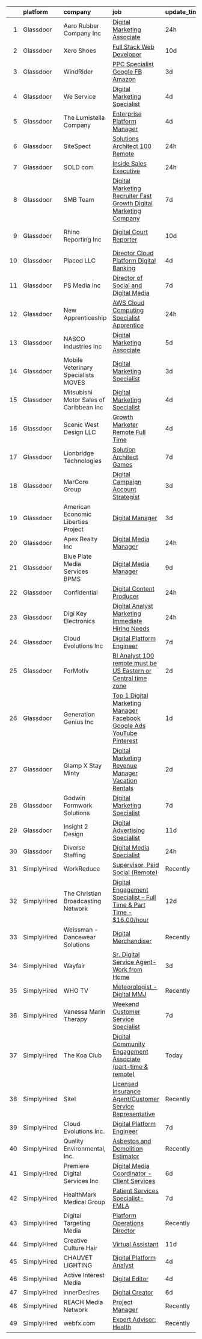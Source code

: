

|    | platform    | company                                  | job                                                                                                                                                                                                                                                                                                                                                                                                                                                                                                                                                                                                                                                                                                                                                                                                                                                                                                                                                                                                                                                                                                                                                 | update_time   | location              |
|---:|:------------|:-----------------------------------------|:----------------------------------------------------------------------------------------------------------------------------------------------------------------------------------------------------------------------------------------------------------------------------------------------------------------------------------------------------------------------------------------------------------------------------------------------------------------------------------------------------------------------------------------------------------------------------------------------------------------------------------------------------------------------------------------------------------------------------------------------------------------------------------------------------------------------------------------------------------------------------------------------------------------------------------------------------------------------------------------------------------------------------------------------------------------------------------------------------------------------------------------------------|:--------------|:----------------------|
|  1 | Glassdoor   | Aero Rubber Company  Inc                 | [Digital Marketing Associate](https://www.glassdoor.com/partner/jobListing.htm?pos=124&ao=1110586&s=58&guid=000001825d54013da5abfd310f23743c&src=GD_JOB_AD&t=SR&vt=w&ea=1&cs=1_568bf1da&cb=1659423163475&jobListingId=1008044991575&cpc=973E6D846143997F&jrtk=3-0-1g9el80d12inl001-1g9el80deihmm800-4ba32ce27ee73ee7--6NYlbfkN0D5EoDI19pzLD_ZoAvoqM1-O9qeTV9KvYbDAr1-bMzVcVU3ChPawl85nW76nK3l-0c8B3_eY7XJAxYLb8FPdSBZmU5lvVb1mqI69qNB3OgHq1LC-pNYWYkFlqT6_SqyOKoDJkWq4DwQbS-IGgN7XzruJXssRcwb_INDVCX7Zv2w0fO8fhTW3dnpV4ZbUlpFvff6ZoAH7ds3Euq8bh8c9FQK5PWqwuMJ8eVfiC_k-3LefiGchgmfA6UXaH6-fNlQmxLp1VXoAXJscutxjMOg-9JDJeTXOaZgkOyoCeIEdAzTNtooq724cQS1yjLsqp3np1uonNQO72pdl_q_Bz6gzSiZY1L-1J08nyh5154KZKRQvWR9Y7L2k9-eIyspkQ0Crq-pDeZoHt8jhYzGV_CZmxlVo36t5kij7cr1QMfXq5MCBMvgJqWWgqaX_DyT8mZOydAqmd-jzRi6tEadjngYUAG32GmUaWyOtWfo6OKEvPYmoyBRICdwx36m-1z8QLdMg1L1uShX4ckmlg%3D%3D)                                                                                                                                                                                                                                                                  | 24h           | Tinley Park, IL       |
|  2 | Glassdoor   | Xero Shoes                               | [Full Stack Web Developer](https://www.glassdoor.com/partner/jobListing.htm?pos=120&ao=1110586&s=58&guid=000001825d54013da5abfd310f23743c&src=GD_JOB_AD&t=SR&vt=w&ea=1&cs=1_4be511d3&cb=1659423163475&jobListingId=1008022604455&cpc=BE35796875A68D35&jrtk=3-0-1g9el80d12inl001-1g9el80deihmm800-ddfaa7a51ee92c7f--6NYlbfkN0DzynapvrCObED1EqteACv0p0CMWqlGToqUPIkEagEWSFOOhA8ijsHyNYU-7___fpSidQTFGqLyEIvZxCKr0T1-RdezIGPN2UevxCW8Wkeb-zGVmmdBt0u8iQODsGX5-xHklWsA2imxEzBdAPW-lOMr5TCSdmdu1CUFhx22w7IkaDDZ_MyEy8pscZ_bsE8vgS13kXpQHPAxBsNTt1QpfN__7GIVT1x4c2n1X8gWhC8z1FWm_eRcj5ednVYpEn39scLyUD1mPP-AEw-UJuAR6gAYCCNudMskysKS9FGnZweCgn98dgfBT0t8qn2VYTn7LpnqGSv0MawE9WvUMzIiCZT4wAOCFxwrLIuwIBS5VYvMVfu2oESzvQEjH7on0gCgTaCXEqyaMJDK1hL9_FrQzu9D-43VXQsONLUg87FZ7XaiBJUdrDxlCATj-5_H2cLLGuJQ-4AxTK8JjfQR9jEk8-C6obdKhfbcDWfAVmXE67OHzXk3iFWbhQTCmig6A9tLlrscLeAIklbdQA%3D%3D)                                                                                                                                                                                                                                                                     | 10d           | Broomfield, CO        |
|  3 | Glassdoor   | WindRider                                | [PPC Specialist   Google FB Amazon](https://www.glassdoor.com/partner/jobListing.htm?pos=119&ao=1110586&s=58&guid=000001825d54013da5abfd310f23743c&src=GD_JOB_AD&t=SR&vt=w&ea=1&cs=1_9acdcdd8&cb=1659423163475&jobListingId=1008038366948&cpc=9C938E8DE9AD6C02&jrtk=3-0-1g9el80d12inl001-1g9el80deihmm800-6074dead991c9417--6NYlbfkN0AMASwDBjRY0lFg1l5Ip0d5x40jOjwdix74hiiNSmPmUr8BQVrmnouEuY0NRLZ3a6mPpxA6KM9YuKZzdnAXHlH5c-bQbOjsm-8L_RJXPy5o2AVquwnjhLWsAEI_9cusn4Rl7upYrupPMfbeeJKo2GI54L-RZZi64Hr6zjhue65MxjTXBAkMbpweFKoyNF0idQhd13ml2eNtDUR0TQwLESp-8rLUjFFXCUA1RrPF9C52WOkzdUm26CnWixk-ehmivahc1jv_LLKRU6__yEXbDN-hwCl5izlt61SiK6QPhyuVL-P8LmcZGxrP5dotZrK3fAY-iVO8GU1QP1fOraZVx7_pUPiIdXfJmQ-KBuQF0fO3xGrG2WQVfMR8n4cPPOuSFU66AS1DdPpljodgyoA_gNom-NbF21s9wEBmdPLmXC--8Dh8CwaGWsSLHiCLeOw6WDuYKeOXsN4oLg0v66c7J6BXWX2wMcXqBJz46X8RVGnFV5OW5HiEbU2DGEtlY5lW34R4gvmBuaqfPw%3D%3D)                                                                                                                                                                                                                                                            | 3d            | Remote                |
|  4 | Glassdoor   | We Service                               | [Digital Marketing Specialist](https://www.glassdoor.com/partner/jobListing.htm?pos=103&ao=1110586&s=58&guid=000001825d54013da5abfd310f23743c&src=GD_JOB_AD&t=SR&vt=w&ea=1&cs=1_94923278&cb=1659423163472&jobListingId=1008035640518&cpc=095B46874B33126B&jrtk=3-0-1g9el80d12inl001-1g9el80deihmm800-92b7159d274ed9ad--6NYlbfkN0D5EoDI19pzLD_ZoAvoqM1-O9qeTV9KvYbDAr1-bMzVcQf2IFddxPxd00K01X34tyFYS2lgIbVNyySKi5Al05i1WEs_G8_xnrNUo68NBaItL1k62MxXkuxPVuxJUKsnPVqjMeG4GUtGLFg3y7fmybgemXrwgzs4YooVY8RgNaqXe6qrKekj-rtfYu1meCWB-PUliihLHbWuzw1QQUqCTPk3RGfavdoDReJvE1qLkZ3Sv9mndw5veeNSg74Wk6YTBRAckpxhJBThEe5Xu4puwgv_B10_lyBnNWETWTq9l6YeaGoBh9erxtmki5tT3yDu4RT_Om7bZKWkS0GYNhmqbc2vahgt9ilCR00O3pWXWNDtsSbsZ6eDjXDo1ncU_Qp_-p_a9vHgt6TaH_aULxJLkQa7B3wx2pzMxPKy0D4ak5KpjmLsOAPPZ1pwrM7CjPNNrv4zL1vD5ReseacYArZ38fXtuRoLcGYGumfbbLEcIThSaoZuRwJgxQaBkDMercz5Uyi8KekAM6GDUI4YiBQSDlHk)                                                                                                                                                                                                                                                             | 4d            | Bryan, TX             |
|  5 | Glassdoor   | The Lumistella Company                   | [Enterprise Platform Manager](https://www.glassdoor.com/partner/jobListing.htm?pos=106&ao=1110586&s=58&guid=000001825d54013da5abfd310f23743c&src=GD_JOB_AD&t=SR&vt=w&cs=1_b96d8471&cb=1659423163473&jobListingId=1008034887703&cpc=54F93F5C0A7237D4&jrtk=3-0-1g9el80d12inl001-1g9el80deihmm800-d5b5e2f18a61ab01--6NYlbfkN0BEpW92YOG37VTfhljEx-fxCECMB1Dc_czrh-mt84bFxS9gl_eNyb6vfa4frp7vlER88QnualJjIhthYPatkLqE7QrmJZNtCi-ZvtbTH_4XEeTEkOlNUu-wL8Mm1aIND1qRT7z584L3dk2EOA_l9uFhdurmnXfUAa0aVlIfWfOg9MNwS79g1l1TVx3a7QVhCubCGkmnZevxvN9WpMal_U4nAe4ix5_v0jGHyCzlNU1Rf2m-8DzOanL0lENHFpzy3SVbDfT0aD6jan1w-mjXIfe8rnguITkiUrG-Y5MYK9HtWqpOd21CBRJYSifFE1TIxePw3fuPYUubyP5x58jJ45ktZO64-MiKU1PU1_xiyhWY-dwjIfVRWTc3bCU-EkBcmxQzOTsbmdP1NjZh7dSN6h8sTbNGqL4dLRbpFWV4b4H5qJ6umOrYcq3OLw3ZXv0-v0DYXWQ6TcO1Pya3RfScsjuNvRU0sLuDRG9xPnYiiSHrEw%3D%3D)                                                                                                                                                                                                                                                                                                       | 4d            | Atlanta, GA           |
|  6 | Glassdoor   | SiteSpect                                | [Solutions Architect   100  Remote](https://www.glassdoor.com/partner/jobListing.htm?pos=121&ao=1110586&s=58&guid=000001825d54013da5abfd310f23743c&src=GD_JOB_AD&t=SR&vt=w&ea=1&cs=1_11866102&cb=1659423163475&jobListingId=1008045000828&cpc=B05B6D422C45E27E&jrtk=3-0-1g9el80d12inl001-1g9el80deihmm800-d44ab171e15a02b6--6NYlbfkN0DnjheM2zXZFccd3cAReOeNr4nDGeuFqSSEStC16YD9jLCPAWQV8VZqm9EDi2LWLf3aId2HOp9UEZ7k2KWWODmRo1fSSvIj2kl6h_qR0MQ7RIzF-5fYEPBVKoQZ7fZUjxI8NvUYoppUbJLTFOfChktktWAcc6XE5Z7STk-2WyKGj6LvsollHqn2F0181C1bY27J8gExWYRigf-1kjc4gGGkHNFtLfO621MPpqv4xVbk9ep8ZWMcahGs5GA5zHm8j-H29auIibNG8s3hU-r3GnToI6-1tBQovmDcAq9h4XSAVL2fS-oKKhZBLMjyEv67Cbg23abCSHaeogJr3WZFX7e6FFJdfpwG4qOwfpKtT-s8AfQdOWeEl7dNh_5YSFTk7UipNrSz_V2EUx9csD54KD2zdNUpIAO2Cnj9Q7RxXwUVKcnUhWttyGWIL0eib_5v27x8ecybni53DzgWT7FJAJI3nmmuy9lHkY01_qSYFPJBc7ivCe7o4ms-oyjss4Zs7wEigF3biUAtoQ%3D%3D)                                                                                                                                                                                                                                                            | 24h           | Remote                |
|  7 | Glassdoor   | SOLD com                                 | [Inside Sales Executive](https://www.glassdoor.com/partner/jobListing.htm?pos=129&ao=1110586&s=58&guid=000001825d54013da5abfd310f23743c&src=GD_JOB_AD&t=SR&vt=w&ea=1&cs=1_c97b9631&cb=1659423163476&jobListingId=1008045282928&cpc=AE9F6614D4EC1B58&jrtk=3-0-1g9el80d12inl001-1g9el80deihmm800-707586fa7b4f3cac--6NYlbfkN0CbFhaZLVgS7xkJ012KojXywB_G48JxFO9p1yv7X_LEJMVl6h_ZzujTBzu9zfbvRCqeF6rfUymQhXXyrMatJajjcFEHzfOHJdu5zirJrpYecoRIGrxOwko3TGjcNoksGr3IYUOFykjKaNAdrUBG3BnAxTB2Tawa66NUKE3OhdQk98I-FkwMzHI5wtPHwTiS11TlaM8WY0KK-RsULE0UQw4wxHmFAMHoBU0ACuj3hgJKCHGn4wOHvEHF2uclwCHS2DEPveoJraUspX3czMmlvYIN5JviAy2SiKNpadPomxemP5hdw613uH7UEyOFNCSkpvn2im2X5LTEgWkemL1qTlYOgJkhgGwfrtHTmxo14aaBHnekqvuZkhNiWRUBuBRqO3Y2HmnedMyg-wjyYneQNkskd7aHid9Wa_xEEl1fEegrpMvblEXJtB3IOIicTukyodJSZswL4niSjWlAQdswI0ePABsw7dsbKQTL1Gqi6hK8n11OmSHN82lE4r-gnMpSs3EE3cbnAqrKUQ%3D%3D)                                                                                                                                                                                                                                                                       | 24h           | Remote                |
|  8 | Glassdoor   | SMB Team                                 | [Digital Marketing Recruiter  Fast Growth Digital Marketing Company ](https://www.glassdoor.com/partner/jobListing.htm?pos=123&ao=1110586&s=58&guid=000001825d54013da5abfd310f23743c&src=GD_JOB_AD&t=SR&vt=w&cs=1_9fcc4d57&cb=1659423163475&jobListingId=1008027673962&cpc=18C664983486888D&jrtk=3-0-1g9el80d12inl001-1g9el80deihmm800-d1ec748480c84179--6NYlbfkN0AH6AjCUvU6MhsXJQHnSijeKFm71KfAYVz5RnYQ0u41ebBvVzH9dtyFCgTqlewnMUmE2uMniyzsUT3sT53dnFx4slG0zySwnnJ7Ml4AHoffHSH19f52Kgqiib76j994uZRMyz-p5_5xt0SKTMoq7Rn_SJb2diK5QJ9KZMGM7b3-o5MBG4zabr7LIz2aNBbAHvP_SzvCxWqKN6XMs_nXY3R5ZHSfHbGrkfN_ajm3yCVQEEJFuiXu3HVx-rAKGQdDl3W00nXQrsY1Z940AI4J1cuIBSxwkCUp35eG26Mf550KTPvGiqIYaMX19qSOu7ERkX_1AxhkM5ojf4vm7kX0qqW-kxqz45Lki2ED8h0CkF1_DYC3lr2agUKg-VJAZM8unWUso0WtZ9KG1X90mAgTigR2BP5cylojeqLCs_EPcyW38ztx9W55mucOM_OJpB3JPYwmttUAhcrFZG63NpbcgJIfbhLeb8_xCNwA8hlbEnEcA3wiG6iilhDwt8pIIpeo0ftlXsvAz0a6zCesH2jlNAOr)                                                                                                                                                                                                                           | 7d            | Bala Cynwyd, PA       |
|  9 | Glassdoor   | Rhino Reporting Inc                      | [Digital Court Reporter](https://www.glassdoor.com/partner/jobListing.htm?pos=109&ao=1110586&s=58&guid=000001825d54013da5abfd310f23743c&src=GD_JOB_AD&t=SR&vt=w&ea=1&cs=1_11ed065d&cb=1659423163474&jobListingId=1008023521823&cpc=48866614B099111A&jrtk=3-0-1g9el80d12inl001-1g9el80deihmm800-2554d3863223592e--6NYlbfkN0DfhRLDY5E7BVY3xhBTAobuSaZ3WR2SqAJ-w4NHeQGDZxuTLtiUsxSyz3pXiIgv9py0IIloDCI0leEa0xquwEyhovUhqF5oUV4TeUg7kg9OVemTtVCHk4Us9B6Vsh1QJasxECNohBqw8imNKDfjvOPHbQunZsgv9P6fv-3y4SbHWKhbYiIYfcFSF5z4oEvMhnqk2yVjSmTSAe8xBmSIX1y7_SumQKUuTx_ldNKAvJul2K5p_IXJV3iB8O4bS3kFC_xYqBRjK-cwiZPZzpzU1XF7kDhofLJGDA8UZPRJdG2TiT88MB_sAC-E-q-GscikiCOBLkY3GHPbUCK-vT5eFggiaFlqAcDB_fo13QZ2UlMKPhlebqQABJBmqTmhE6YotLJm0_B3IXPmIQMhiFRnV3EKaR7uwHx_pj8L6xDHaBdRtybEiJh68aJs0SI2UMCQT-7JmPrckG8SYceCPGpy0ArO7pcvkFULKUgs1Mf59giIaq8qJOz3jeJqRFmFItbYbwkhFjs2IbUrYQ%3D%3D)                                                                                                                                                                                                                                                                       | 10d           | Fort Lauderdale, FL   |
| 10 | Glassdoor   | Placed  LLC                              | [Director  Cloud Platform Digital Banking](https://www.glassdoor.com/partner/jobListing.htm?pos=101&ao=1110586&s=58&guid=000001825d54013da5abfd310f23743c&src=GD_JOB_AD&t=SR&vt=w&ea=1&cs=1_b5624972&cb=1659423163472&jobListingId=1008035634085&cpc=04030D222FE2186B&jrtk=3-0-1g9el80d12inl001-1g9el80deihmm800-3da1976220f6354f--6NYlbfkN0BEoqpT9FTQznWBUBmk8Q64WqLEoK5VVepNBML1mEB3rJL4R9fPFDW--9bfnUCDuAAM2RYmRhyWhGCpvTSsnxELWeWVT3vAwHs0bxGT4NtXr1q1zvKoFlsId5pKFDPtwoIucQjCSDDqcalN-AJKLmf8ukoJAXbnhtR0Lhym9BMrgL-eUZFKONbi2DAQSvuONUnI9RmU4gR0fNawwiRw33Q3us8JUl0qe93AEUGCU8HZUHp-9C88MiYm80ALW0bCdS_mL67LkMCpgpFoY-G8_1Qcu8hkV71sTiO6JDhrvgfX6NF_sXSeGZhI1yEpM32P6irwEe1HYsCXeyqUzH9ibHnl4c3--HOs82QbdFnPSJvQLafdwVmqGSUU-5CmjgSuysQho-HQmvznW3pblgP5OQa8tKB2p75VGnxriJv-llTap23_A3MOLfXPdvH2nMHTbJ0FkOjECLpgD_XzQSJ-t71yi1KKNi_tJyaS7Q1sK6McfwRglX_BHzJcHtlOcGB72nSnQ6ZXG3dbHpiZqBzzCgXU)                                                                                                                                                                                                                                                 | 4d            | Denver, CO            |
| 11 | Glassdoor   | PS Media  Inc                            | [Director of Social and Digital Media](https://www.glassdoor.com/partner/jobListing.htm?pos=108&ao=1110586&s=58&guid=000001825d54013da5abfd310f23743c&src=GD_JOB_AD&t=SR&vt=w&ea=1&cs=1_917e279c&cb=1659423163474&jobListingId=1008028256242&cpc=619322B613A5457C&jrtk=3-0-1g9el80d12inl001-1g9el80deihmm800-e17f7b785ac32d08--6NYlbfkN0ACTeRvGRFS6hadW-07x_K1RnsIE8OdH4tufuZ5eRAiXjEXEFX9SmNefsTyKbgutAkXWL89rjnNbUwPxhOa9b8KW7_Y9xCvstBKisL7XpDtQMbNRblXeoi_fJjmSXi3JLn2hqKhj4PPQmK-ZthciH0MB1nWW3ORHgyDLl4FxIphO2NmsCPjWGvDY1zSSgbCxZisnru9MqvfENZdkgDmB56ZdqE-CNPEambnFFpfVVMjcO1gwSnB5KQu6MpzUcAfUPXP1KPZodNEn4tH0EgBWD4IFYNq2mWtY2DlntU9wDEOsNJRGO9zcL9wYvD1zWeeGTjhMTYbL7h45wOon1k8Au_p8AC0ox7GXo0ZH9ncsjZEb9fMSCZpchP-ICU0Y2-EZcbfKizZ2UA8D-t72VSqTpt-2x8_KwMxWw3MOl1u0dXgyguCwSl4X3LUpaSQ3sZEmgkSByyOXSiwbmo8ZZeYxA0TIuEfULMH_ho7r31AaCjUH_FRbqy1M321ZcQabdwfHq27Y3fRZEIfusFlVE32xaHV)                                                                                                                                                                                                                                                     | 7d            | Kennewick, WA         |
| 12 | Glassdoor   | New Apprenticeship                       | [AWS Cloud Computing Specialist    Apprentice](https://www.glassdoor.com/partner/jobListing.htm?pos=107&ao=1110586&s=58&guid=000001825d54013da5abfd310f23743c&src=GD_JOB_AD&t=SR&vt=w&cs=1_ca3b49a9&cb=1659423163473&jobListingId=1008044962579&cpc=A7B4A44948C4CC92&jrtk=3-0-1g9el80d12inl001-1g9el80deihmm800-aee64de7face3282--6NYlbfkN0DTBj4QuFnqhUtF9Z2VxXbtwG9o9MshGMGKhqGuRanbG3VkiVnVECDdzm4n0zlpB0lKPkNVANmoSHra4Kp9ohLEEmfuI09tZr7PnHNFMC_9slwMJaD8EVmP50x2_z0Z-o2ZsjKg3kJYjxG2zcOIkUM1lwhD-QaopxX8iq9SLpx1mxO9VaRnCbuYtAguKgso1Pvu91NTfCrFjZaBXl3a5v_ky1HJ9Liq2A7YZF7tRWqFcMUKkyJf48AlDtI64EsBCXJM7Zwuefqp42hBOhLFyJKMOgF2Oqj2c1HhPQ_vsDHi0F1v0ADSPkagHlRC8fdJhK5gYYxmVSYc9Rha61opSxxkwHE4VlUxIHQbgAOReg14RBpRKS24WmAcHAAelketK8nDLnnqwZbE4LRGSkn2Vy5PsZOg-NB1mpE4vTGiEoNq1NiolqsX3OUBuHIrBjF5QIWAWoeTx0GEwpyqLu3E1jdUPWJ9E0P7YbI%3D)                                                                                                                                                                                                                                                                                                    | 24h           | Richardson, TX        |
| 13 | Glassdoor   | NASCO Industries  Inc                    | [Digital Marketing Associate](https://www.glassdoor.com/partner/jobListing.htm?pos=105&ao=1110586&s=58&guid=000001825d54013da5abfd310f23743c&src=GD_JOB_AD&t=SR&vt=w&ea=1&cs=1_addbe393&cb=1659423163473&jobListingId=1008033129714&cpc=DC9BC4DEE5BC1459&jrtk=3-0-1g9el80d12inl001-1g9el80deihmm800-e48631d417a1f23e--6NYlbfkN0CB1tmP7rfbaHtYFmPjg1Xv8BJr6DUbyz0HQmM4H563AlwRaaZ8jklwpqKu_n6Y0BrGOH34eHo5tzaR0NumTm5yXKw0s7m3g5JxWoLuXWvLtQZuTGA5ft2eP77uvA1-68H627_f1Vp2KORLjODyRqkm71p2dgp77R8esNbqWZizpzKvNa1MYrc5Zg625UH3_lfIsn9t7yy5G30IddGUAb4eNKneewPjCKn8w9MRzKhb89GX2clVyCP3nfQZMFRsyGJ5jQmPkmXJk-Bao2QwUV1l8OTkP1lM2ymVT5LvKU7FoShc3uSvJ0HQM1ihoAXYWIuuqK329HUJreBvpt1s592QC6gOFAj9hKeVWj_d7aA8AJUfTsQAiKtok5PDD6fMuwBLdi8TBVfbuFE3RuZbbCKSKtQhWEemSwFjls4lnWSZhWp1LoaWylAVxxFiLftE9TRgT-096322WiwmCUiZCQXKNzgYz80GzFHQdB6NoBhTUUvJbZ5LxAknQXWGoZAclU6yVXhXrX3JwA%3D%3D)                                                                                                                                                                                                                                                                  | 5d            | Greenwood, IN         |
| 14 | Glassdoor   | Mobile Veterinary Specialists  MOVES     | [Digital Marketing Specialist](https://www.glassdoor.com/partner/jobListing.htm?pos=130&ao=1110586&s=58&guid=000001825d54013da5abfd310f23743c&src=GD_JOB_AD&t=SR&vt=w&ea=1&cs=1_f87dae81&cb=1659423163476&jobListingId=1008037852651&cpc=FDA93C03AE7AED37&jrtk=3-0-1g9el80d12inl001-1g9el80deihmm800-3acb6bc289f10270--6NYlbfkN0ACu_hgM4mYOpGjE6TXudS1eLEYdlotK5aSiNrSIRlNjrOhnyvEHI4w-NnrcqtElvEvhnnzw3N1-t2InNVpzpkvFJzKed_1tv7EALQECf6SQTavzkGF-_3jvECPJfMoCIAkNvDoyUFltAZAFt0r9M6j3O5sTnIr09QZhpRvDrZqG6BQGbpFMf2AgNTVWWzrgDWfqa1w0JX3dxzWqe61DItXdpaayb1wyIVwBhgp_uMkgtIwhokmPB6QhOd-frWCNZgRvBlLt7lw2HoW9nsLQhlaM1Gz2hyb_vwsArjwt5l9uENKF8go7ASu7sA7LLDWSlo_jwKXBnxXWCwQ-yHNB34ZpUpNbdN2bIqUbO6cBu6SJ1NvV0PoGbsd75_rLQsaWj-Q3lh2QZjLDVYgUlBkrAeggGFagemvlfpdzRmDiKcmPr0Vejh0s6zWsFUNJ_qvS-73rhKc70sDSro4AUfRQl7Nc4Iwel5HsgqYc1Ac3DV-NwdKPGRqpW-TtlMNHgU1NZO_0OJ1XnLY-Q%3D%3D)                                                                                                                                                                                                                                                                 | 3d            | Remote                |
| 15 | Glassdoor   | Mitsubishi Motor Sales of Caribbean  Inc | [Digital Marketing Specialist](https://www.glassdoor.com/partner/jobListing.htm?pos=118&ao=1110586&s=58&guid=000001825d54013da5abfd310f23743c&src=GD_JOB_AD&t=SR&vt=w&ea=1&cs=1_aacd30f3&cb=1659423163475&jobListingId=1008035931180&cpc=71532419B2302243&jrtk=3-0-1g9el80d12inl001-1g9el80deihmm800-61ba0427ee6beeca--6NYlbfkN0A2kSKvVezzcKV5DDXdGxbkdGryPIlqMvY0skMx9VbryXMJX_u37DPaXjrWLcPAnIC0O0P1jqNUwip9jWG61ErmMY3S7wC1rKO8D2prxuWA8sCF8G_ZxHL4G9ZT7WFbecIVMiXeX0G9s-C3F7rUcvEdZ5bqJDikVpwcwQGqVmodVUXuKoJXSnOU7lKKr2bVt6VaUh9jaMrpOkq_HpaHF0RcthCCAc8tAQkur-6veXrH2d-I3cMvRD-D6OW3oRsSC61OhJ9fSaFTl6e6ixp-Lm7F__ATYwGpSwXuOHLVOu0jJx2OS2I5KbAj7HouwcjaBhaJQUOuoXWxenaj4MziMTi2mlKu5N4votE3eN-Eh-EoaPPq3Fwl4upbcWWyAsnhnOPc2bCNcS1E4fVWAAEHmlhy7t8FM7QGGvLSsWa7FNDccMaI_jjEqQFoQr1OFP4QhZbNEfrrx2ke45kk5SDLRDiIBP0G17ZsXJ_I4ZC6Bn20avYj6p06kw5AqLwwIahU-AZ_kOWVHk7amQ%3D%3D)                                                                                                                                                                                                                                                                 | 4d            | United States         |
| 16 | Glassdoor   | Scenic West Design  LLC                  | [Growth Marketer  Remote  Full Time ](https://www.glassdoor.com/partner/jobListing.htm?pos=114&ao=1110586&s=58&guid=000001825d54013da5abfd310f23743c&src=GD_JOB_AD&t=SR&vt=w&ea=1&cs=1_a68939f6&cb=1659423163474&jobListingId=1008036877568&cpc=151E51E148764572&jrtk=3-0-1g9el80d12inl001-1g9el80deihmm800-d9d406b97603b3a2--6NYlbfkN0Di20U8kyODQb6-AO2Vji-gz3AZLHnbpBo966FLagvruq3rFILu0QvDlszIcgpds3NOInm3-kA4gswhIqx22_AjaRGXM-VBRkqw_lzAtJfbkPhECpL56Lq4TvWPenPN3729joDKli6SS3fyd3mZkMkzkZWs4jBAxjN00rIrromwuLHpmDNsMMj6oLasCadzHsa3WXtD6kwV8URuJXUvwjBF4mu5NE5ZEJLlZKoqMx_29bmXCqQwFif-qSPyLPut-ySD9fTJfKQSWmg68qoQ7maldXn-tALiGKj2el7dAj2Y1NB6JGHau9fgqDEqCnVAExslQ2qteJTX-lbdRL-SoLCdlTSlw1hFuGBvXWVvsmZE18mjjawYtBKljjzK_YSgc7WyT1OcW8MKtZTBHXvdP2i5EKY3r-Su_IH2CWsS35D7tGpeM7p8D6zf4cfjYWpVgydNx_lTEzrWR0smo_kuCs06Q9DO2a82Amw%3D)                                                                                                                                                                                                                                                                                                        | 4d            | Remote                |
| 17 | Glassdoor   | Lionbridge Technologies                  | [Solution Architect   Games](https://www.glassdoor.com/partner/jobListing.htm?pos=127&ao=1110586&s=58&guid=000001825d54013da5abfd310f23743c&src=GD_JOB_AD&t=SR&vt=w&ea=1&cs=1_3289624b&cb=1659423163475&jobListingId=1008028402552&cpc=3F4BEC3597F56A5D&jrtk=3-0-1g9el80d12inl001-1g9el80deihmm800-75ef70ea27e10045--6NYlbfkN0DPyi4cqsWzyEK3ptHxiuBYP310oDsDYCcC0Gon0SXw4bJgOcGIPn0k-ivrGf_Q30Lf63sEI0FDd4dAVGfXAfVgG17SuyBaa3T5eJfmGDOqWFBduXgMilDABg_hjosv8wpzC4RFyXGTcDFugLxRQkSlStF34hZjQJuQfrFLhzvoauLpbSw9sy2tHvrOQaMmOighwqHbGP_Z_fzoDeUi9RV0l9ymLWw0dLNbnUVpxeHna_vbQv_Lxb3nLOiiooOiiPXKPxojH2HDm6POUYZ7M_r4WZHW6ulOoTMEXu7vRBo2-JNUZDNGrOV0uu6R7c01lPMplVaT61t7acvhhqQK9DWHf7vRgoUS0aoB7JOgGXmgPxG14EKeecZdBwr9TiiDZaLkGiEcFOMi84LvN1cC4t0LfoEoCwlzZE9VJYfJAtq_7oW2LfmfvI8O5ZJkW-f8wJ7t6Cn8XoOqLhh2_cuhyVtR8PA4TbWO8Dz20QGXg_udZ74FXC2FdAjYKi55aIMJs6cE6Wp-RDxpm-KFPPj4ucoh)                                                                                                                                                                                                                                                               | 7d            | Remote                |
| 18 | Glassdoor   | MarCore Group                            | [Digital Campaign Account Strategist](https://www.glassdoor.com/partner/jobListing.htm?pos=117&ao=1110586&s=58&guid=000001825d54013da5abfd310f23743c&src=GD_JOB_AD&t=SR&vt=w&ea=1&cs=1_ca10f1d6&cb=1659423163475&jobListingId=1008038512433&cpc=235F38378B0CF412&jrtk=3-0-1g9el80d12inl001-1g9el80deihmm800-5fce4533f4fcd3ee--6NYlbfkN0DZZww-p_mr8GWlqIRBY21Wjl_Fk3kglyx5_HcxykVqwaDFSJjVlUl4WRSe_BqZZNF4Eno0IvAFRAMBWXTLcPIx1hh5PVF1AdxdexZ5R2LT7ZLbpDuZKS--Y2S3ucreUPnpo2txKoIVXJXDKSSQLIiTpvEHrFD3Ir-GzeStwqaMNfkRoIpq-eWtg79cZYgXwLgdxHkmLVYO2veH__qiJnpppaSJMHN8TUQCGD1WmMKF0nLFsxojDWTqr5i9Rla80hdZ6dBMqzusfxRfZOgBM56j0kI5YzKTmSdgJgd8GoJIU_wlqLKWfqCUh-XlcwcsSnMj2GglKMJacE0FicIZ1i1AB_dStVTvbJllM8gA8ZTz-kUSfA8FN8jq5XHk_d3ZAcLZpVSaSPzkP9-lz0KJvSx-2aEhGINbaPFfnfcGvgAePMSZYuZYa1MlTiYRC_iJK2gwxfNj_8YFSZXKyT3kagiNr6UNJzLEXB8wxlgkoqX0WW0JiCLD6trHKA5KdmI9PN6x5YP_dkxbp-yo8rNWPwfM)                                                                                                                                                                                                                                                      | 3d            | South Jordan, UT      |
| 19 | Glassdoor   | American Economic Liberties Project      | [Digital Manager](https://www.glassdoor.com/partner/jobListing.htm?pos=122&ao=1110586&s=58&guid=000001825d54013da5abfd310f23743c&src=GD_JOB_AD&t=SR&vt=w&ea=1&cs=1_b8746b0b&cb=1659423163475&jobListingId=1008038244168&cpc=F2E91DB1AE7076E1&jrtk=3-0-1g9el80d12inl001-1g9el80deihmm800-2b0df7af39879aa4--6NYlbfkN0DeXU0vMxLyKhfauY-dgUBa_3v1DHLtGGo4EP_Dl8CiY4B4Rt2ikj4e2qZMbpn8A1L_O81SdcJDGnsJtc7MY2sW8crdSMdICkjMl0DaB31p88wC4r6oYhkWQqMzhBQ6FyyCGTgmDF1uH2iXBseihEwMWwvoxGlkyKlvt2RFUVIDjasKONAwNGcMeL48okBzPnRrOAhsstpqg-u2tks0tx-PetyiB9rdonn8aj1i_flSqESmS_WT6yfBvl3siJ0QwG0B9TnXEDI5nOqwlXxZBX4FmUhc16aGtTECLvXFL0zMIlZyaeKFRf_TtOZOOr8s0AqrFPkLZDOWE0eoFvWd9ECLS6p3_rBLWcXg2LgMfojnfLR1G-6tAtXDIzjwFm7tQs2uKxeekqZXVQ3gaiCoEx1YLfslLLB1MBqkhvLxZ-bjTqZvIu1KaDBHMxXm4Yv-6eEtQdA5RhuELEwCieQHOe9NgqjzzjveMUgCGGISWCNE1FyTaX_QAyd4DxSlnmDZenQ%3D)                                                                                                                                                                                                                                                                                            | 3d            | Washington, DC        |
| 20 | Glassdoor   | Apex Realty Inc                          | [Digital Media Manager](https://www.glassdoor.com/partner/jobListing.htm?pos=128&ao=1110586&s=58&guid=000001825d54013da5abfd310f23743c&src=GD_JOB_AD&t=SR&vt=w&ea=1&cs=1_e0f1f8ed&cb=1659423163476&jobListingId=1008045574093&cpc=5C70DC7FEE0D01B1&jrtk=3-0-1g9el80d12inl001-1g9el80deihmm800-39ef7fbf99ee8e73--6NYlbfkN0DdNONLqhA8z6QrX6vw37qu8cGScUjPKwqVQr3YAsb4-0eBp-RYgg9w0l3TJ-HGlQTcpptn5f-e0AdOO7pCylHrE3nL5cK0t4851hCsiBawzOc83YLlTg7rOZxotnIODMCFVUhjHeAL0-xsBkIlW72bXb5fazcTyRtsPKNCKn8ByoDpIiiaELxLw_iZKShuNS6qmkkkcrqoZSFL0i7_7wji0WX57dEUGKL08NG_iRkFLWeSRNK2Ux8sMuPqeu21EDdlQrUnBUJ9Y8ZBb8m5S9XdYe4MCPnAX7RpTiWFCh8wUQv_VdlePusYEX_vf0Ivz26LQ_14_vJwEwqeBE0Cf3UbtFVomzHJZdoJYELsSQR0LKVANPwtQ7Q0JyUHOjgxEBLMbXsi4QAJ65WnAkCnTFvEVa1_qjXsuqnIz_VvreJI1fMnPW1eu9wr4trNDf3ji1cIly_39sbvDUv6r6oPvMApVFu_YNLUmKAfk9a-AQXVGsPOK5PpBa7n3jNtT4J9lqPsazkl5uQgVQ%3D%3D)                                                                                                                                                                                                                                                                        | 24h           | Los Angeles, CA       |
| 21 | Glassdoor   | Blue Plate Media Services  BPMS          | [Digital Media Manager](https://www.glassdoor.com/partner/jobListing.htm?pos=116&ao=1110586&s=58&guid=000001825d54013da5abfd310f23743c&src=GD_JOB_AD&t=SR&vt=w&ea=1&cs=1_bc5071b3&cb=1659423163475&jobListingId=1008024436590&cpc=A6F0E0205751D875&jrtk=3-0-1g9el80d12inl001-1g9el80deihmm800-d2459200e6655484--6NYlbfkN0C2ruSLbldHgJRxGqX58M4ekFWuaOJ1Xy3nZgzYPyc2K5DCdI3untnDbrz2uL4gaoeA0Yawm-oCQsxoedL1oFfvL2djdgosjw_397LrZfhP0rPvvUQxDrFA2rgaaSeIy9wlNaF0PGtIysWaIByGH4uep15o6l3V3SqdJMNvahZSCdfPZBFtcMeg2p3NK5naD7hx49H4AWvqGZF8VujQpTxrotXOxonj0ugVLFwtIKAGR0_UYxz_BolJQKFuPFLOlUdRP9zBFLzyRlir_GFKOCCnhuTONOMRkuNzUGrTfawYyUzun7LJdAT7swvrVFjlsgANGGlbMuG0CzoTOQcCz7QZeKAg0YSYYuydj7tTjU-KlI6G9MC_eVsGD6lTKOcWRtwmtyQJBbJItORt5VURoi_JcLWvtQbNCm-Sf3Wi_BPqxOyHnSmA8ZeOqGInglrAUAd8udV0mHaX-g91_UaxYQfqbWpRhdXEQn3wJZSwJMo7KBufS7ep6n0Qsg848QYFjsDCobmh5jsHnA%3D%3D)                                                                                                                                                                                                                                                                        | 9d            | Summit, NJ            |
| 22 | Glassdoor   | Confidential                             | [Digital Content Producer](https://www.glassdoor.com/partner/jobListing.htm?pos=113&ao=1110586&s=58&guid=000001825d54013da5abfd310f23743c&src=GD_JOB_AD&t=SR&vt=w&ea=1&cs=1_beabbb4f&cb=1659423163474&jobListingId=1008044780695&cpc=70E6D4E49C80165A&jrtk=3-0-1g9el80d12inl001-1g9el80deihmm800-ce5d424059950d61--6NYlbfkN0CvahHJL5dpwIe5nlYo2UZJB8CTXAEl9vJAxrd3EfdRQT10g9_Y3W9_jZil4koMFaVUxT4zXsxc9bOk67iRWZplQHGmB7TYUos_-SyRlNnNBvWHMg9pZSlv_qhGYr6uPsAQqcVyRKh7dOQhxKlN9CI24T_ayxYvcw3Fw8g-ph6Pil7JP0BsRIrMy4l0RFNTyFNL_E_x5x4_XxkHO3jE8WcsAijZnNYWKKKulwZ3c541JZw67aGfvXLG3GjV2FyJXTuFU3vU7EysEixbrz9_PSTjvhh6GWCrq28FinK1mw50MbffJy3vL-dtTmKdNMKmkgkK7gxDe8-1BIO7wH313vuvfp5PYFsV-SE-9XKirSMO1vFJvVUABxWUTk8FB47lLdd7eTVEVNtinjcG_SIk0qprzFENDUZbJ9tUeJrRqIm6HkY-vh8PRQHDc5ObZvmWEFwYmT4EDJvP1LSO2pXWOWkl4MsOkSXCevTZOj8Bko5kvfHFLXZYTteKtvgtJ1UlrSQDCTu340xu_A%3D%3D)                                                                                                                                                                                                                                                                     | 24h           | San Diego, CA         |
| 23 | Glassdoor   | Digi Key Electronics                     | [Digital Analyst  Marketing  Immediate Hiring Needs   ](https://www.glassdoor.com/partner/jobListing.htm?pos=112&ao=1110586&s=58&guid=000001825d54013da5abfd310f23743c&src=GD_JOB_AD&t=SR&vt=w&ea=1&cs=1_46f709e7&cb=1659423163474&jobListingId=1008044522802&cpc=AF8BC9077DDDE68D&jrtk=3-0-1g9el80d12inl001-1g9el80deihmm800-83d57134a2c033f0--6NYlbfkN0BJpnvw1GKuyrrTf8OIfrxmbDPUBu7Xrr-lxUbNDzb_pGnMIEWiAd7hFW-ST0IYNAjHsRP8gqdqCP8z9IKFX6_zpSwKvk3Y8LjhWRobYU1M9ceRwoPMPZ3TLKlqnIJ7SiDQoEwXkwx82uEoho4SkZI7MWWTO4JARXunk38qwUEjIOtvC8JIR7rIJ6GFLv1sARvnSTE4jNviRrWn5EC1rvCGsrqp-vxwhzANEtA3M6tFoJHcNWQWnNjjTL8tQuUj9wG4i_XSKEPKLlw41kipYx9fI1P34eFd9IfnGrULZBthPUdk8GQpVWlj3ve0-z9GMlyJfvyhO5bDHGlKh0AgfTmGMmBk-bj25jm-htwqR0jQ43hZiCfOOdqxnKk1yPSM1dAAZvkToMNoIdzJta1Fr-4YmFxkGIZKIoCKRsZ2RdV42UYlbiALd1cKbm_YucCjBKhaeXyscp2449ujQ3Dg5_oVmJeU1gAcFM9yDo3TOc3gaJ1BUDSNoiXXvHIl5KbJOV3VXfWMzsIsrw%3D%3D)                                                                                                                                                                                                                                        | 24h           | Minneapolis, MN       |
| 24 | Glassdoor   | Cloud Evolutions Inc                     | [Digital Platform Engineer](https://www.glassdoor.com/partner/jobListing.htm?pos=102&ao=1110586&s=58&guid=000001825d54013da5abfd310f23743c&src=GD_JOB_AD&t=SR&vt=w&ea=1&cs=1_7969547c&cb=1659423163472&jobListingId=1008028054682&cpc=B05B6D422C45E27E&jrtk=3-0-1g9el80d12inl001-1g9el80deihmm800-fffd6d38c3ff9df3--6NYlbfkN0Cd5ZvLdai7cR0fypH5_WiGezUQesq24dbKuF0ly35ya7YYQMwgvinBh7kEBX9G034XBimEZbaOl0DpQiJJtC2Lg9hqP1oU3YrqKtEkLqrZ_bTmhXup_64q9ByzvMoBwtvtomZA9J4V5_dWwbAoL59epI5ys8-H3cXWkq0UiRacScMw9_DClXOO6qff6kEaCKhkXBt6ehVDh2Qgp8XjmJ213ki2Zt1Wt-UG6wtd6ZJVGsWNx63Wihcl4jxVSLcNqzkyIn7S422iULk4YRMlJk4NJt_LAYTg3R2JZx7IazZBSVhSp5czhFWSzsQWN8uQ-JvEHBykLPbtMqkRC-1q8yiEtvahMtkBwJkup8YRkOyyW34MudIqDIu8nIzvTsTymA58E84Xrmn2o22eOMcjz3LW9jvJfsTA0y5EWbSV3uDliCgDE1sDLkvGFM99BYhOaZfgR3gQA8YnlsTgIGgzpEN-Z9a8zWUg0VC40VxhL3gxOTmKHkJF4hj0IyKZFtL08HuF8iJEVtAf1w%3D%3D)                                                                                                                                                                                                                                                                    | 7d            | Remote                |
| 25 | Glassdoor   | ForMotiv                                 | [BI Analyst  100  remote  must be US Eastern or Central time zone ](https://www.glassdoor.com/partner/jobListing.htm?pos=126&ao=1110586&s=58&guid=000001825d54013da5abfd310f23743c&src=GD_JOB_AD&t=SR&vt=w&ea=1&cs=1_5c13174e&cb=1659423163475&jobListingId=1008039451989&cpc=973E6D846143997F&jrtk=3-0-1g9el80d12inl001-1g9el80deihmm800-b7e1203a211513ab--6NYlbfkN0D788tVLZnHYB2JKTLmCXo4PydfvtZKcdbYx6lxKaz3IiSI8Kq6TbbUiQ7mvy-kNhB_0F_wkO-r8EBxu3p8a9i0aIenspaX8LL14-9c7zj9EHCr-4y935EZtmd-hLjzdHvdPfZ1ftAFFCBTceg0VVgGzix1H1-CvTpMrOIg_40QvsQP-bWEZcyxiQVsih6YDFH5OrJ-6oVcaZWATMdnfeiuwLktBFL-4cljxNYjTK7QbWCTIz1jX3kvmSHVQOSBPaE0CgTPdIJE_cWB5KQqA_biTFMO1I-7zT3cSUYOkpoPTFtONanrYnXcVHioNgOBZiwtlSjAxnmjzpXadnm4Bc4df1ipn3xpTdDleU2T-c-iJyDkNYzVPOeFy6_Q-NVG34X02PNh89QlmbchyjRSywvuyuDLJOyM6tArBVgz2WY1zg1D4zxOwGhDScZL9zI1nMZVugXttXiRH16FLWkx1mVW76b3oJmfyNxt6k1Ax2Y2qqoqdBvDXcv7ZBH1v4dm3p-mZK4d8rP8dR5Gq7BSwhlfqNecD_S6KFo9qS7sQhk4bz55RTNqFe6BqAsrfSlZMWQ%3D)                                                                                                                                                                          | 2d            | Remote                |
| 26 | Glassdoor   | Generation Genius  Inc                   | [Top 1  Digital Marketing Manager  Facebook  Google Ads  YouTube  Pinterest](https://www.glassdoor.com/partner/jobListing.htm?pos=110&ao=1110586&s=58&guid=000001825d54013da5abfd310f23743c&src=GD_JOB_AD&t=SR&vt=w&ea=1&cs=1_0fc892b0&cb=1659423163474&jobListingId=1008042748453&cpc=70E6D4E49C80165A&jrtk=3-0-1g9el80d12inl001-1g9el80deihmm800-5e538c4f8617f10a--6NYlbfkN0Cpg5iWXTn3VJh3J_WWAyhEjQfwgi1kvdwhGGZqPsvdNXQW6ixurpnzp5y_Q1YPJgj6qfDLA6wjbVA3GGoBb5RMjxv_sQugT2hYRFFjfFIn2eUFZ3SacK8pkFIORoD3i84szOHtOIu5jYS5-LbatB_X5vYI-_6g1ovl8vqPIVb4olmRPMSpCsbmo-HROCc_ObC2B2KVp67S8UHN5vwesLd44mWnAZTcBBDEcNST6VAlpTS4Y3RRLm_3GvZR6JVs2JhX0zmsEF7pzpwiskJxwALpm11yajSx3eH28DNda_fSUiUELZ7iwKQgsuBuduT_G0f_vw4U45hpzYA1i1pIAszl3Y0NKL8uGUvBABxq7qX-QGOeI2LN37l1WOnDrSNAjMmMaZPUxY-b2QHVEhqsCFsPOK70GRPQD0QXkNUQf7RQ8hknQhqBpfJTnRvo4ZAxDaTqrPyGB4l9IlKImt3OH1BsUYRaMui88g_oB8r1PmC0P782KyE-ZXDy4LNytet7MEfGKz2lB16hng%3D%3D)                                                                                                                                                                                                                   | 1d            | Remote                |
| 27 | Glassdoor   | Glamp X Stay Minty                       | [Digital Marketing   Revenue Manager  Vacation Rentals](https://www.glassdoor.com/partner/jobListing.htm?pos=125&ao=1110586&s=58&guid=000001825d54013da5abfd310f23743c&src=GD_JOB_AD&t=SR&vt=w&ea=1&cs=1_5ece9a8f&cb=1659423163475&jobListingId=1008039689249&cpc=65CC663E25211861&jrtk=3-0-1g9el80d12inl001-1g9el80deihmm800-e0b2a95cfcdbf97c--6NYlbfkN0C46IV_O42U30p-jCmvc9-EWYXXH3kXMf9_b_Di0dGFecqWYfsuzZuhju2_nn7iuq4Utfu7wzqHzvm2m0e014MQqa_MCZmDyjSuGs4r44tCfYlg555AymJx5xpNfNDEX-pKnXmhAoR02Td4yZA4g1cR7GI2eqfnPvJovjXIlsk7jN55qMJQGtovJ-qZmkMgPrChjx8ULJYq3e2QMFN0DRGtAlMJ0ynU2awEDZGmarc33u7f6_jN4ToYzFPiLt75eMefQhQ9TVnanABaMieVIJ9k2vGNUZUl37tuutxdOV189tV3BpV1ObU__EewDcldCiNpTpvFEf-Ks-eRXAWnwle1A3wYi-m6JMD2-0G91wQyVTWDaAefD8RP9g2znyCosxCMhFrWmO4_XcjcJvbtG5WBuD_ba_5f60kIWt8g3L0RUxMQqCeVWZqMZ4LQK3jxJSbXSpkDATAX5cFnmMl-1jZ_HsACUWnxT2aqGJDsKEV_sggzN-y_-j90iP8A6V3s9tk%3D)                                                                                                                                                                                                                                                      | 2d            | Nashville, TN         |
| 28 | Glassdoor   | Godwin Formwork Solutions                | [Digital Marketing Specialist](https://www.glassdoor.com/partner/jobListing.htm?pos=111&ao=1110586&s=58&guid=000001825d54013da5abfd310f23743c&src=GD_JOB_AD&t=SR&vt=w&ea=1&cs=1_843bb933&cb=1659423163474&jobListingId=1008028201046&cpc=D01F56F24F237C35&jrtk=3-0-1g9el80d12inl001-1g9el80deihmm800-799c08a10b376383--6NYlbfkN0C2ruSLbldHgJRxGqX58M4ekFWuaOJ1Xy3nZgzYPyc2K5DCdI3untnDnT8a8i92CsT6O--3z4gh5ycMFhgHqSaR3lWJpuxr4W16Q7xDjPmzpNrZk8Rn-SdOW8VreRpn13rxrCgFEUxPStE8j6Vsv27T5o9cmmpEnCAzz_q_ZmcNKplmk2fxDAHprLc5bwYoBAZT3HCjbUGGsPfv0ryL25NBuxDLD-vmKyWBjZfRpSMLEXbHbYv9K_FcnrrOhWteJd1xokHQL14f2fi15DcFmDGK1H1qa3amIeCwHIkg_KHn0bYH-aoaLMYY5KDVBo6JRC1ll5jkpyPwpnlvWeriHPtGgMZ3388Bm56TfB1olxtWpEvM2q1ncizVNEI_tqEyvauxIkbJ7DdHgVmEzb5wLBmbfEZ8Xv8espJIJAQ4cQ8e1WdRM3SvJD0C9FdXhMbIR5rjlfjfIRiaJjUjJh1ytFxQWpw_Q0WcEYoaxwWfpe0yylV9F0zSaKSYKwreuOK3--80gIvfto2OOFJmnyCmhZac)                                                                                                                                                                                                                                                             | 7d            | Oklahoma City, OK     |
| 29 | Glassdoor   | Insight 2 Design                         | [Digital Advertising Specialist](https://www.glassdoor.com/partner/jobListing.htm?pos=115&ao=1110586&s=58&guid=000001825d54013da5abfd310f23743c&src=GD_JOB_AD&t=SR&vt=w&ea=1&cs=1_c5eb4cb4&cb=1659423163475&jobListingId=1008020095672&cpc=4A43B94DDEA77FFA&jrtk=3-0-1g9el80d12inl001-1g9el80deihmm800-4990c99f0c99d976--6NYlbfkN0BTT1lo8Jwdy_hu5PBsWOg-OgEs4ry3bvHurgSPaoaOHMrQ5kC19dgY-hZYAXZULNWu-sVVhlfaKNqKbor2r0_04ZoZffqI_BioPrPGBa5kDxISq4ZL7o5SfHfVWm1Pw8ZPejn8tw24gqmo9whkdAG47n8ywhMr7wcgPNmuSuu6p-rXa5mJLqyweGvo5vfaaFrouK3_gAbJB8uQIbfXGbfy0JHeyFrpTbwy-pp476keYw2ww-2H3SSjh2hVhrh_pFcQgPmvQTXnXUQ9T284TqRlKpIxGQYCfR-0z2fIKggeNse3509o1EzRFPk9oKQWUTw_0L3ZLK-zTFKUZVzXKkI3uBgWSuncZ_NwH6nGh1bXlqkcpaR_OnH8Y3DJhgVXAfnA9GpmEuldwyNKJMNWK7vf5TsNjrCcyj6nhNUJWNAu5SeDMBw_YN2fQ338FPMlTMdjQSktLkg8ZbwThp3CHi-aQvETY2VU-ujNgoIgaHB1si4mumaAo4iLzvjVAW4X7KmJvPvi0BQQYkIEsoI7n9v1)                                                                                                                                                                                                                                                           | 11d           | Overland Park, KS     |
| 30 | Glassdoor   | Diverse Staffing                         | [Digital Media Specialist](https://www.glassdoor.com/partner/jobListing.htm?pos=104&ao=1110586&s=58&guid=000001825d54013da5abfd310f23743c&src=GD_JOB_AD&t=SR&vt=w&ea=1&cs=1_ee545986&cb=1659423163473&jobListingId=1008043962974&cpc=B27F49C9D64D6F84&jrtk=3-0-1g9el80d12inl001-1g9el80deihmm800-947ec7df50f45144--6NYlbfkN0AQpzGa30bA6NajCXs3X8hltrK6TaHukjwqJqDQlleC0Y10jgdJW7ZX9KkX38xgYFptBj3aDpa7VxPJ2Qgk9r4pe71JeZFHNnWPG_XaA_vvWtOBsK_V3yrsRl9r7gdq5N2RBI4iFpyvDJ1UUQdqZJvFIkhr2BemehCCamiRHxOxzk5wkX7hnQwekb_crd05XxlTtYjh5VC5Jy6m9NDiUH4i9Hv_M4h44SYq7_8WIsmbthq9igQ8nQDXp98IiJMz-vUOCell5nkuEMWKXVO-xMPza081t4tROC8v0bi4k2M3M6zdGq6hGzzZJ2pd3npJ5F-dhPflQBUegq9MW4GKSBZIF5Itv2HbqUliv_GcUogCy1aLzx6IhTv3lkHAIQoyYMCaAP0q2hRNe5UeTdPsljXM5Ut8wzvWqfSjhNgSJOkxaVRKKODPrDyAHfewGrpxF3nm6OiT4uJYw30-e-IiOEFlUVNkpYccEEsiUhcG4rSoNFn1bKz-iO5mTQJqA6VE2EJMaEHja0V6UW5hpA93GlbTlTcdq7jpirEI2VoMIsWIcAmtgog-JQvnMqy5XZyj0Qi9H-0kG6d5fzG5_z1J2VYl2GWsUbCuvT8cqt5-2rL4mbIJcgCvPWAg5D9dMR3zDvR20uH1UvHvpXP7sHFaQHxhWkiiMObtAiYBbYvVZjmalKrk-S5_Os9dt474WyelsmOVuS3_bpsmEe96o40Y8kAI3Iplvdsz2-8tuaHapgV5uoLNxaj741TfuUJkcCjYItgIvu_egSyKKcAZvP8hjHTi) | 24h           | Newark, NJ            |
| 31 | SimplyHired | WorkReduce                               | [Supervisor, Paid Social (Remote)](https://www.simplyhired.com/job/j5L2pT0USxDpQnQpRQ_FBr2WYKUdNK6Ectf1UccGvkoh1U3kgtk4yg?q=digital+platform)                                                                                                                                                                                                                                                                                                                                                                                                                                                                                                                                                                                                                                                                                                                                                                                                                                                                                                                                                                                                       | Recently      | Pittsburgh, PA        |
| 32 | SimplyHired | The Christian Broadcasting Network       | [Digital Engagement Specialist – Full Time & Part Time - $16.00/hour](https://www.simplyhired.com/job/rLD7kEMIef_Gt8hEjkNwWhOT1_G0Hfzvdmz_1F47cWKSxepOk9DliQ?q=digital+platform)                                                                                                                                                                                                                                                                                                                                                                                                                                                                                                                                                                                                                                                                                                                                                                                                                                                                                                                                                                    | 12d           | Remote                |
| 33 | SimplyHired | Weissman - Dancewear Solutions           | [Digital Merchandiser](https://www.simplyhired.com/job/JdgPGdAt4JliBCoLdH4C4jUEjMEc4ODD5RaX3A_EhQeWf5HsoiACsA?q=digital+platform)                                                                                                                                                                                                                                                                                                                                                                                                                                                                                                                                                                                                                                                                                                                                                                                                                                                                                                                                                                                                                   | Recently      | St. Louis, MO         |
| 34 | SimplyHired | Wayfair                                  | [Sr. Digital Service Agent-Work from Home](https://www.simplyhired.com/job/C925SXbWZtOmChmFYlKdjX0QK1ZqDsamvjHqG9v0i84ULDmET7a39w?q=digital+platform)                                                                                                                                                                                                                                                                                                                                                                                                                                                                                                                                                                                                                                                                                                                                                                                                                                                                                                                                                                                               | 3d            | United States         |
| 35 | SimplyHired | WHO TV                                   | [Meteorologist - Digital MMJ](https://www.simplyhired.com/job/ccsURyX1QH-AaY3N0-VqY03H_83108-jj-bSpQD3i2Y6pH2cX0N06g?q=digital+platform)                                                                                                                                                                                                                                                                                                                                                                                                                                                                                                                                                                                                                                                                                                                                                                                                                                                                                                                                                                                                            | Recently      | Des Moines, IA        |
| 36 | SimplyHired | Vanessa Marin Therapy                    | [Weekend Customer Service Specialist](https://www.simplyhired.com/job/CN1eRS5-6AJFRYwNnjkt_U06kkl_wtmVmyTCj1RprPcwsm_4h7PCag?q=digital+platform)                                                                                                                                                                                                                                                                                                                                                                                                                                                                                                                                                                                                                                                                                                                                                                                                                                                                                                                                                                                                    | 7d            | Remote                |
| 37 | SimplyHired | The Koa Club                             | [Digital Community Engagement Associate (part-time & remote)](https://www.simplyhired.com/job/mVCpxMcqfZ_xajyPfnCYZax-zmZh3wTnsfuOx7cCIJA7THR6p-VE1Q?q=digital+platform)                                                                                                                                                                                                                                                                                                                                                                                                                                                                                                                                                                                                                                                                                                                                                                                                                                                                                                                                                                            | Today         | Remote                |
| 38 | SimplyHired | Sitel                                    | [Licensed Insurance Agent/Customer Service Representative](https://www.simplyhired.com/job/jpLogJOd9nvIsYG_O5mmc0MZluNiuK1rZOEj6Llj9wxj7vIA8lpqUQ?q=digital+platform)                                                                                                                                                                                                                                                                                                                                                                                                                                                                                                                                                                                                                                                                                                                                                                                                                                                                                                                                                                               | Recently      | Boise City, OK        |
| 39 | SimplyHired | Cloud Evolutions Inc.                    | [Digital Platform Engineer](https://www.simplyhired.com/job/ED9wk0GSl8QJrwNDDEJqi7xJgV2JPwVSIAMFN37jd2X5Pxi4n8Elow?q=digital+platform)                                                                                                                                                                                                                                                                                                                                                                                                                                                                                                                                                                                                                                                                                                                                                                                                                                                                                                                                                                                                              | 7d            | Remote                |
| 40 | SimplyHired | Quality Environmental, Inc.              | [Asbestos and Demolition Estimator](https://www.simplyhired.com/job/Xp28goQL8bI4DdsTIc2Kjjc6i45Qe6WuKmh6A-Ilm_89lSswagrnUw?q=digital+platform)                                                                                                                                                                                                                                                                                                                                                                                                                                                                                                                                                                                                                                                                                                                                                                                                                                                                                                                                                                                                      | Recently      | Santa Fe Springs, CA  |
| 41 | SimplyHired | Premiere Digital Services Inc            | [Digital Media Coordinator - Client Services](https://www.simplyhired.com/job/ajPS-9omUTpk0vfhvtTpifrJbhm5OOt4LpYb5kR-H6MczwuC0XVQug?q=digital+platform)                                                                                                                                                                                                                                                                                                                                                                                                                                                                                                                                                                                                                                                                                                                                                                                                                                                                                                                                                                                            | 6d            | Stamford, CT          |
| 42 | SimplyHired | HealthMark Medical Group                 | [Patient Services Specialist- FMLA](https://www.simplyhired.com/job/LNVmHJRdYWdI3a4H--L-teNe3kkXTNSVSRdgFUJ3Fx3YHeKiLk1UTw?q=digital+platform)                                                                                                                                                                                                                                                                                                                                                                                                                                                                                                                                                                                                                                                                                                                                                                                                                                                                                                                                                                                                      | 7d            | Remote                |
| 43 | SimplyHired | Digital Targeting Media                  | [Platform Operations Director](https://www.simplyhired.com/job/dmIY8NNgUEMVXh43QnjeddtUzxogwjcKGs3JsQe4ISP2TTlPlAxbpg?q=digital+platform)                                                                                                                                                                                                                                                                                                                                                                                                                                                                                                                                                                                                                                                                                                                                                                                                                                                                                                                                                                                                           | Recently      | Brookfield, WI        |
| 44 | SimplyHired | Creative Culture Hair                    | [Virtual Assistant](https://www.simplyhired.com/job/Rvd5-oLvSoe7f-qT1xeFRtfS_GpyhGdeCw-fvZCjKMF4gV8uSkAo6Q?q=digital+platform)                                                                                                                                                                                                                                                                                                                                                                                                                                                                                                                                                                                                                                                                                                                                                                                                                                                                                                                                                                                                                      | 11d           | Dallas-Fort Worth, TX |
| 45 | SimplyHired | CHAUVET LIGHTING                         | [Digital Platform Analyst](https://www.simplyhired.com/job/rIp-1xFUaL3HRxmlp9JN15tQgAWdCHigi9P3kpJ3O9WL2M4nInZOFg?q=digital+platform)                                                                                                                                                                                                                                                                                                                                                                                                                                                                                                                                                                                                                                                                                                                                                                                                                                                                                                                                                                                                               | 4d            | Remote                |
| 46 | SimplyHired | Active Interest Media                    | [Digital Editor](https://www.simplyhired.com/job/Ll9NzhyEerPAxSqgPDdHay_UdJye4YzUSxIfzg5BYYOTboHoKPFO6g?q=digital+platform)                                                                                                                                                                                                                                                                                                                                                                                                                                                                                                                                                                                                                                                                                                                                                                                                                                                                                                                                                                                                                         | 4d            | Remote                |
| 47 | SimplyHired | innerDesires                             | [Digital Creator](https://www.simplyhired.com/job/MNBUC8g6jCthcNuvlz-m0cFTqTzbWvychlZiBrqYSEEJMTIcUgru6Q?q=digital+platform)                                                                                                                                                                                                                                                                                                                                                                                                                                                                                                                                                                                                                                                                                                                                                                                                                                                                                                                                                                                                                        | 6d            | Remote                |
| 48 | SimplyHired | REACH Media Network                      | [Project Manager](https://www.simplyhired.com/job/v63HYERYcghhnAAOFgp9WlQH3yQwr-hQVtrFg9fAS9LmlNHnwX9gFw?q=digital+platform)                                                                                                                                                                                                                                                                                                                                                                                                                                                                                                                                                                                                                                                                                                                                                                                                                                                                                                                                                                                                                        | Recently      | Eden Prairie, MN      |
| 49 | SimplyHired | webfx.com                                | [Expert Advisor: Health](https://www.simplyhired.com/job/FGOJqamkokBh27NFXhgcIbkxESfYaYdkUvenUQ9BE0eqOlbzJDmuDA?q=digital+platform)                                                                                                                                                                                                                                                                                                                                                                                                                                                                                                                                                                                                                                                                                                                                                                                                                                                                                                                                                                                                                 | Recently      | Remote                |
